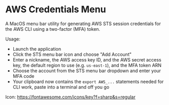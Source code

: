 # AWS Credentials Menu

A MacOS menu bar utility for generating AWS STS session credentials for the AWS CLI using a two-factor (MFA) token.

Usage:
- Launch the application
- Click the STS menu bar icon and choose "Add Account"
- Enter a nickname, the AWS access key ID, and the AWS secret access key, the default region to use (e.g. `us-east-1`), and the MFA token ARN
- Choose the account from the STS menu bar dropdown and enter your MFA code
- Your clipboard now contains the `export AWS_...` statements needed for CLI work, paste into a terminal and off you go

Icon:
https://fontawesome.com/icons/key?f=sharp&s=regular